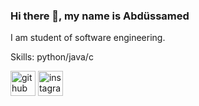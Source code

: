 ### Hi there 👋, my name is Abdüssamed
I am student of software engineering.

Skills: python/java/c



[<img src='https://cdn.jsdelivr.net/npm/simple-icons@3.0.1/icons/github.svg' alt='github' height='40'>](https://github.com/smd-kr)  [<img src='https://cdn.jsdelivr.net/npm/simple-icons@3.0.1/icons/instagram.svg' alt='instagram' height='40'>](https://www.instagram.com/abdussamed_kara/)  

